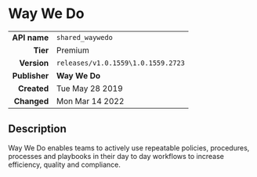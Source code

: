 # Way We Do
| | |
|-:|-|
|**API name**|`shared_waywedo`|
|**Tier**|Premium|
|**Version**|`releases/v1.0.1559\1.0.1559.2723`|
|**Publisher**|**Way We Do**|
|**Created**|Tue May 28 2019|
|**Changed**|Mon Mar 14 2022|

## Description
Way We Do enables teams to actively use repeatable policies, procedures, processes and playbooks in their day to day workflows to increase efficiency, quality and compliance.

